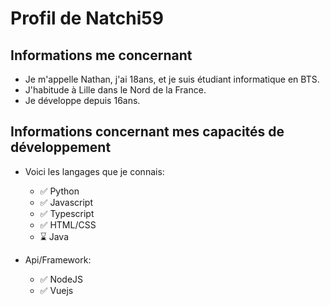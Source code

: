 # Profil de Natchi59

## Informations me concernant
* Je m'appelle Nathan, j'ai 18ans, et je suis étudiant informatique en BTS.
* J'habitude à Lille dans le Nord de la France.
* Je développe depuis 16ans.

## Informations concernant mes capacités de développement
* Voici les langages que je connais:
  * ✅ Python
  * ✅ Javascript
  * ✅ Typescript
  * ✅ HTML/CSS
  * ⌛ Java
 
* Api/Framework:
  * ✅ NodeJS
  * ✅ Vuejs
